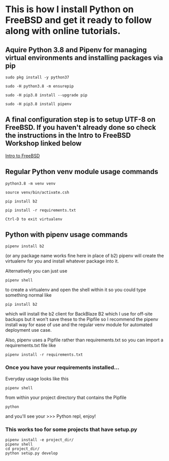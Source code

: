# This is how I install Python on FreeBSD and get it ready to follow along with online tutorials.

## Aquire Python 3.8 and Pipenv for managing virtual environments and installing packages via pip

```sudo pkg install -y python37```

```sudo -H python3.8 -m ensurepip```

```sudo -H pip3.8 install --upgrade pip```

```sudo -H pip3.8 install pipenv```

## A final configuration step is to setup UTF-8 on FreeBSD. If you haven't already done so check the instructions in the Intro to FreeBSD Workshop linked below
[Intro to FreeBSD](https://github.com/possnfiffer/bsd-pw/blob/gh-pages/docs/Intro_to_FreeBSD_Workshop.md#iocage)

## Regular Python venv module usage commands
```python3.8 -m venv venv```

```source venv/bin/activate.csh```

```pip install b2```

```pip install -r requirements.txt```

```Ctrl-D to exit virtualenv```

## Python with pipenv usage commands
```pipenv install b2```

(or any package name works fine here in place of b2)
pipenv will create the virtualenv for you and install whatever package into it.

Alternatively you can just use

```pipenv shell```

to create a virtualenv and open the shell within it so you could type something normal like

```pip install b2```

which will install the b2 client for BackBlaze B2 which I use for off-site backups but it won't save these to the Pipfile so I recommend the pipenv install way for ease of use and the regular venv module for automated deployment use case.

Also, pipenv uses a Pipfile rather than requirements.txt so you can import a requirements.txt file like

```pipenv install -r requirements.txt```

### Once you have your requirements installed...

Everyday usage looks like this

```pipenv shell```

from within your project directory that contains the Pipfile

```python```

and you'll see your >>> Python repl, enjoy!

### This works too for some projects that have setup.py
```
pipenv install -e project_dir/
pipenv shell
cd project_dir/
python setup.py develop
```
